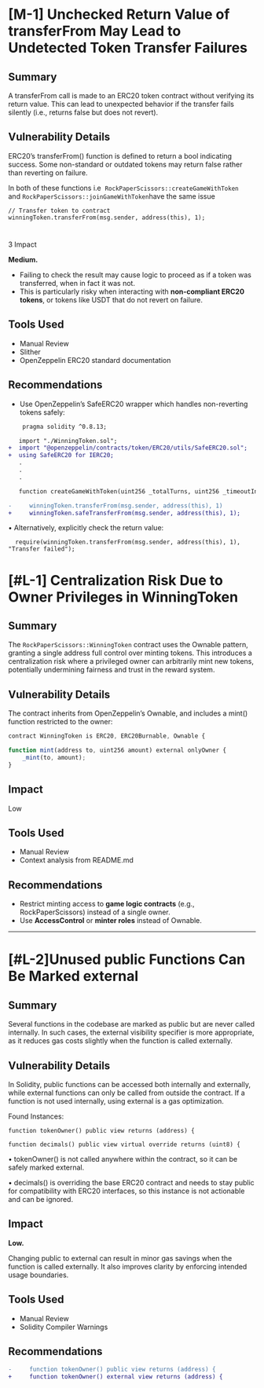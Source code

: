 # [M-1] Unchecked Return Value of transferFrom May Lead to Undetected Token Transfer Failures

## Summary

A transferFrom call is made to an ERC20 token contract without verifying its return value. This can lead to unexpected behavior if the transfer fails silently (i.e., returns false but does not revert).&#x20;

## Vulnerability Details

ERC20’s transferFrom() function is defined to return a bool indicating success. Some non-standard or outdated tokens may return false rather than reverting on failure.

In both of these functions i.e 
`RockPaperScissors::createGameWithToken` and `RockPaperScissors::joinGameWithToken`have the same issue

```Solidity
// Transfer token to contract
winningToken.transferFrom(msg.sender, address(this), 1);
```

#
3 Impact

**Medium.**

* Failing to check the result may cause logic to proceed as if a token was transferred, when in fact it was not.
* This is particularly risky when interacting with **non-compliant ERC20 tokens**, or tokens like USDT that do not revert on failure.

## Tools Used

* Manual Review
* Slither
* OpenZeppelin ERC20 standard documentation

## Recommendations

* Use OpenZeppelin’s SafeERC20 wrapper which handles non-reverting tokens safely:

```diff
    pragma solidity ^0.8.13;

   import "./WinningToken.sol";
+  import "@openzeppelin/contracts/token/ERC20/utils/SafeERC20.sol";
+  using SafeERC20 for IERC20;
   .
   .
   .

   function createGameWithToken(uint256 _totalTurns, uint256 _timeoutInterval) external returns (uint256) {

-     winningToken.transferFrom(msg.sender, address(this), 1)
+     winningToken.safeTransferFrom(msg.sender, address(this), 1);

```

•	Alternatively, explicitly check the return value:

```solidity
  require(winningToken.transferFrom(msg.sender, address(this), 1), "Transfer failed");
```



# [#L-1] Centralization Risk Due to Owner Privileges in WinningToken

## Summary

The `RockPaperScissors::WinningToken` contract uses the Ownable pattern, granting a single address full control over minting tokens. This introduces a centralization risk where a privileged owner can arbitrarily mint new tokens, potentially undermining fairness and trust in the reward system.

## Vulnerability Details

The contract inherits from OpenZeppelin’s Ownable, and includes a mint() function restricted to the owner:

```javascript
contract WinningToken is ERC20, ERC20Burnable, Ownable {
```

```JavaScript
function mint(address to, uint256 amount) external onlyOwner {
    _mint(to, amount);
}
```

## Impact

Low

## Tools Used

* Manual Review
* Context analysis from README.md

## Recommendations

* Restrict minting access to **game logic contracts** (e.g., RockPaperScissors) instead of a single owner.
* Use **AccessControl** or **minter roles** instead of Ownable.


---


# [#L-2]Unused public Functions Can Be Marked external

## Summary

Several functions in the codebase are marked as public but are never called internally. In such cases, the external visibility specifier is more appropriate, as it reduces gas costs slightly when the function is called externally.

## Vulnerability Details

In Solidity, public functions can be accessed both internally and externally, while external functions can only be called from outside the contract. If a function is not used internally, using external is a gas optimization.

Found Instances:

```solidity
function tokenOwner() public view returns (address) {
```

```solidity
function decimals() public view virtual override returns (uint8) {
```

•	tokenOwner() is not called anywhere within the contract, so it can be safely marked external.

•	decimals() is overriding the base ERC20 contract and needs to stay public for compatibility with ERC20 interfaces, so this instance is not actionable and can be ignored.

## Impact

**Low.**

&#x20;

Changing public to external can result in minor gas savings when the function is called externally. It also improves clarity by enforcing intended usage boundaries.

## Tools Used

* Manual Review
* Solidity Compiler Warnings

## Recommendations

```diff
-     function tokenOwner() public view returns (address) {
+     function tokenOwner() external view returns (address) {

```

